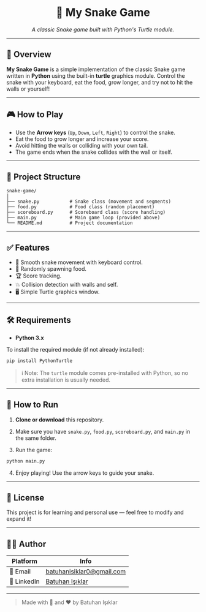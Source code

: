 
<div align="center">
  <h1>🐍 My Snake Game</h1>
</div>

<p align="center">
  <em>A classic Snake game built with Python's Turtle module.</em>
</p>

---

## 📌 Overview

**My Snake Game** is a simple implementation of the classic Snake game written in **Python** using the built-in **turtle** graphics module. Control the snake with your keyboard, eat the food, grow longer, and try not to hit the walls or yourself!

---

## 🎮 How to Play

- Use the **Arrow keys** (`Up`, `Down`, `Left`, `Right`) to control the snake.
- Eat the food to grow longer and increase your score.
- Avoid hitting the walls or colliding with your own tail.
- The game ends when the snake collides with the wall or itself.

---

## 🧩 Project Structure

```
snake-game/
│
├── snake.py           # Snake class (movement and segments)
├── food.py            # Food class (random placement)
├── scoreboard.py      # Scoreboard class (score handling)
├── main.py            # Main game loop (provided above)
└── README.md          # Project documentation
```

---

## ✅ Features

- 🐍 Smooth snake movement with keyboard control.
- 🍎 Randomly spawning food.
- 🏆 Score tracking.
- 💥 Collision detection with walls and self.
- 🖥️ Simple Turtle graphics window.

---

## 🛠️ Requirements

- **Python 3.x**

To install the required module (if not already installed):

```bash
pip install PythonTurtle
```

> ℹ️ Note: The `turtle` module comes pre-installed with Python, so no extra installation is usually needed.

---

## 🚀 How to Run

1. **Clone or download** this repository.

2. Make sure you have `snake.py`, `food.py`, `scoreboard.py`, and `main.py` in the same folder.

3. Run the game:

```bash
python main.py
```

4. Enjoy playing! Use the arrow keys to guide your snake.

---

## 📄 License

This project is for learning and personal use — feel free to modify and expand it!

---

## 🙋‍♂️ Author

| Platform | Info |
|----------|------|
| 📧 Email | [batuhanisiklar0@gmail.com](mailto:batuhanisiklar0@gmail.com) |
| 💼 LinkedIn | [Batuhan Işıklar](https://www.linkedin.com/in/batuhanisiklar/) |

---

> Made with 🐍 and ❤️ by Batuhan Işıklar
